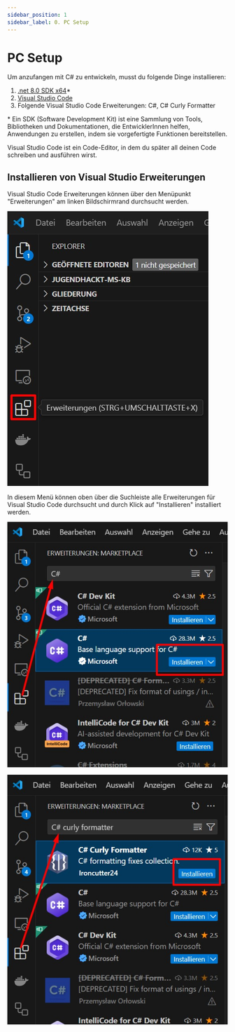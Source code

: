 ```yaml
---
sidebar_position: 1
sidebar_label: 0. PC Setup
---
```


# PC Setup

Um anzufangen mit C# zu entwickeln, musst du folgende Dinge installieren:
1. [.net 8.0 SDK x64](https://dotnet.microsoft.com/en-us/download)*
2. [Visual Studio Code](https://code.visualstudio.com/)
3. Folgende Visual Studio Code Erweiterungen: C#, C# Curly Formatter

\* Ein SDK (Software Development Kit) ist eine Sammlung von Tools, Bibliotheken und Dokumentationen, die EntwicklerInnen helfen, Anwendungen zu erstellen, indem sie vorgefertigte Funktionen bereitstellen.

Visual Studio Code ist ein Code-Editor, in dem du später all deinen Code schreiben und ausführen wirst.

## Installieren von Visual Studio Erweiterungen

Visual Studio Code Erweiterungen können über den Menüpunkt "Erweiterungen" am linken Bildschirmrand durchsucht werden.

![Ein Screenshot der Visual Studio Code Menüleiste](../assets/csharp/vscode_extension_location.jpg)

In diesem Menü können oben über die Suchleiste alle Erweiterungen für Visual Studio Code durchsucht und durch Klick auf "Installieren" installiert werden.

![Ein Screenshot der Suche nach der Erweiterung 'C#'](../assets/csharp/vscode_extension_csharp.jpg)

![Ein Screenshot der Suche nach der Erweiterung 'C#'](../assets/csharp/vscode_extension_csharp_formatter.jpg)
